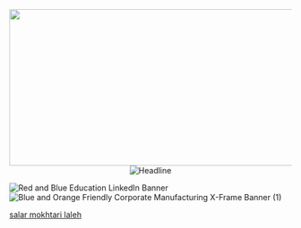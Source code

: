 
<img src="https://cdn.dribbble.com/users/43762/screenshots/1193016/mtn-graph-dribbbble.gif" width="850" height="280">

<div align=center>
        <img src="https://readme-typing-svg.herokuapp.com?color=%236FDA44&size=32&center=true&vCenter=true&width=600&height=50&lines=Hi+there+I'm+Salar+Mokhtari+;Computer+Engineering+Student;Back-End+Developer;artificial+intelligence;deep+learning;data+science;Open-Source+Enthusiast" alt="Headline" />
    </div>
        
    
![Red and Blue Education LinkedIn Banner](https://user-images.githubusercontent.com/75142232/185733528-054a7af9-4dc1-424e-99a0-15fb3408efe0.gif)
![Blue and Orange Friendly Corporate Manufacturing X-Frame Banner (1)](https://user-images.githubusercontent.com/75142232/186627423-7787833a-9d05-44f7-8c64-1d9eaf5f0f8b.png)



<div class="badge-base LI-profile-badge" data-locale="en_US" data-size="large" data-theme="dark" data-type="HORIZONTAL" data-vanity="salar-mokhtari-laleh-22508b91" data-version="v1"><a class="badge-base__link LI-simple-link" href="https://ir.linkedin.com/in/salar-mokhtari-laleh-22508b91?trk=profile-badge">salar mokhtari laleh</a></div>
              
